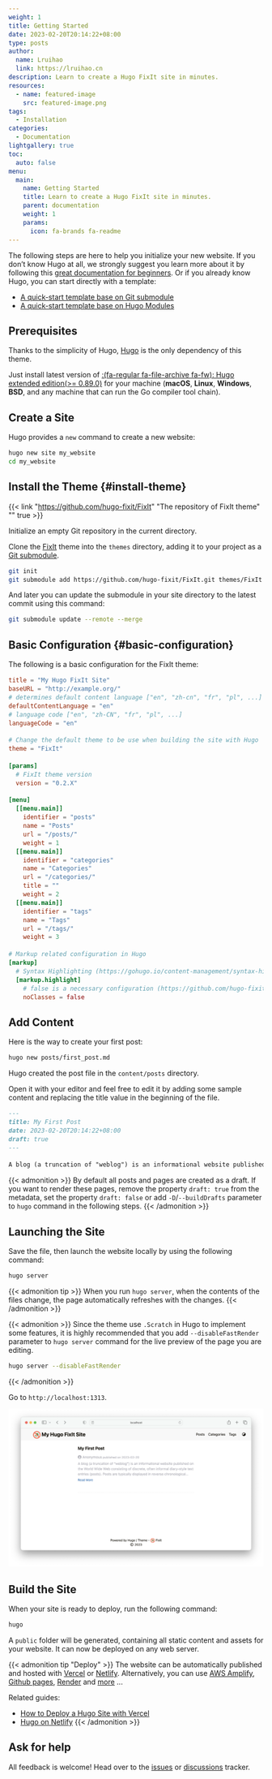 ```yaml
---
weight: 1
title: Getting Started
date: 2023-02-20T20:14:22+08:00
type: posts
author:
  name: Lruihao
  link: https://lruihao.cn
description: Learn to create a Hugo FixIt site in minutes.
resources:
  - name: featured-image
    src: featured-image.png
tags:
  - Installation
categories:
  - Documentation
lightgallery: true
toc:
  auto: false
menu:
  main:
    name: Getting Started
    title: Learn to create a Hugo FixIt site in minutes.
    parent: documentation
    weight: 1
    params:
      icon: fa-brands fa-readme
---
```


The following steps are here to help you initialize your new website. If you don’t know Hugo at all, we strongly suggest you learn more about it by following this [great documentation for beginners](https://gohugo.io/getting-started/). Or if you already know Hugo, you can start directly with a template:

- [A quick-start template base on Git submodule](https://github.com/hugo-fixit/hugo-fixit-blog-git)
- [A quick-start template base on Hugo Modules](https://github.com/hugo-fixit/hugo-fixit-blog-go)

<!--more-->

## Prerequisites

Thanks to the simplicity of Hugo, [Hugo](https://gohugo.io/) is the only dependency of this theme.

Just install latest version of [:(fa-regular fa-file-archive fa-fw): Hugo extended edition(>= 0.89.0)](https://gohugo.io/getting-started/installing/) for your machine (**macOS**, **Linux**, **Windows**, **BSD**, and any machine that can run the Go compiler tool chain).

## Create a Site

Hugo provides a `new` command to create a new website:

```bash
hugo new site my_website
cd my_website
```

## Install the Theme {#install-theme}

{{< link "https://github.com/hugo-fixit/FixIt" "The repository of FixIt theme" "" true >}}

Initialize an empty Git repository in the current directory.

Clone the [FixIt](https://github.com/hugo-fixit/FixIt) theme into the `themes` directory, adding it to your project as a [Git submodule](https://git-scm.com/book/en/v2/Git-Tools-Submodules).

```bash
git init
git submodule add https://github.com/hugo-fixit/FixIt.git themes/FixIt
```

And later you can update the submodule in your site directory to the latest commit using this command:

```bash
git submodule update --remote --merge
```

## Basic Configuration {#basic-configuration}

The following is a basic configuration for the FixIt theme:

```toml
title = "My Hugo FixIt Site"
baseURL = "http://example.org/"
# determines default content language ["en", "zh-cn", "fr", "pl", ...]
defaultContentLanguage = "en"
# language code ["en", "zh-CN", "fr", "pl", ...]
languageCode = "en"

# Change the default theme to be use when building the site with Hugo
theme = "FixIt"

[params]
  # FixIt theme version
  version = "0.2.X"

[menu]
  [[menu.main]]
    identifier = "posts"
    name = "Posts"
    url = "/posts/"
    weight = 1
  [[menu.main]]
    identifier = "categories"
    name = "Categories"
    url = "/categories/"
    title = ""
    weight = 2
  [[menu.main]]
    identifier = "tags"
    name = "Tags"
    url = "/tags/"
    weight = 3

# Markup related configuration in Hugo
[markup]
  # Syntax Highlighting (https://gohugo.io/content-management/syntax-highlighting)
  [markup.highlight]
    # false is a necessary configuration (https://github.com/hugo-fixit/FixIt/issues/43)
    noClasses = false
```

## Add Content

Here is the way to create your first post:

```bash
hugo new posts/first_post.md
```

Hugo created the post file in the `content/posts` directory.

Open it with your editor and feel free to edit it by adding some sample content and replacing the title value in the beginning of the file.

```markdown
---
title: My First Post
date: 2023-02-20T20:14:22+08:00
draft: true
---

A blog (a truncation of "weblog") is an informational website published on the World Wide Web consisting of discrete, often informal diary-style text entries (posts). Posts are typically displayed in reverse chronological order so that the most recent post appears first, at the top of the web page. Until 2009, blogs were usually the work of a single individual,[citation needed] occasionally of a small group, and often covered a single subject or topic. In the 2010s, "multi-author blogs" (MABs) emerged, featuring the writing of multiple authors and sometimes professionally edited. MABs from newspapers, other media outlets, universities, think tanks, advocacy groups, and similar institutions account for an increasing quantity of blog traffic. The rise of Twitter and other "microblogging" systems helps integrate MABs and single-author blogs into the news media. Blog can also be used as a verb, meaning to maintain or add content to a blog.
```

{{< admonition >}}
By default all posts and pages are created as a draft. If you want to render these pages, remove the property `draft: true` from the metadata, set the property `draft: false` or add `-D`/`--buildDrafts` parameter to `hugo` command in the following steps.
{{< /admonition >}}

## Launching the Site

Save the file, then launch the website locally by using the following command:

```bash
hugo server
```

{{< admonition tip >}}
When you run `hugo server`, when the contents of the files change, the page automatically refreshes with the changes.
{{< /admonition >}}

{{< admonition >}}
Since the theme use `.Scratch` in Hugo to implement some features,
it is highly recommended that you add `--disableFastRender` parameter to `hugo server` command for the live preview of the page you are editing.

```bash
hugo server --disableFastRender
```

{{< /admonition >}}

Go to `http://localhost:1313`.

![Basic configuration preview](basic-configuration-preview.png 'Basic configuration preview')

## Build the Site

When your site is ready to deploy, run the following command:

```bash
hugo
```

A `public` folder will be generated, containing all static content and assets for your website. It can now be deployed on any web server.

{{< admonition tip "Deploy" >}}
The website can be automatically published and hosted with [Vercel](https://vercel.com/) or [Netlify](https://www.netlify.com/). Alternatively, you can use [AWS Amplify](https://gohugo.io/hosting-and-deployment/hosting-on-aws-amplify/), [Github pages](https://gohugo.io/hosting-and-deployment/hosting-on-github/), [Render](https://gohugo.io/hosting-and-deployment/hosting-on-render/) and [more](https://gohugo.io/hosting-and-deployment/) ...

Related guides:

- [How to Deploy a Hugo Site with Vercel](https://vercel.com/guides/deploying-hugo-with-vercel)
- [Hugo on Netlify](https://docs.netlify.com/integrations/frameworks/hugo/)
{{< /admonition >}}

## Ask for help

All feedback is welcome! Head over to the [issues](https://github.com/hugo-fixit/FixIt/issues) or [discussions](https://github.com/hugo-fixit/FixIt/discussions) tracker.
